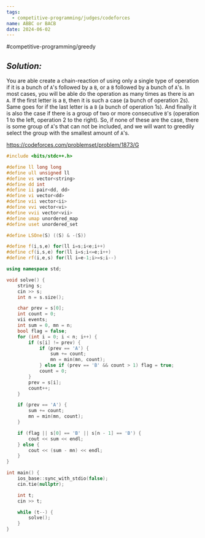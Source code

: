 ```yaml
---
tags:
  - competitive-programming/judges/codeforces
name: ABBC or BACB
date: 2024-06-02
---
```

#competitive-programming/greedy
## _Solution:_
You are able create a chain-reaction of using only a single type of operation if it is a bunch of `A`'s followed by a `B`, or a `B` followed by a bunch of `A`'s. In most cases, you will be able do the operation as many times as there is an `A`. If the first letter is a `B`, then it is such a case (a bunch of operation 2s). Same goes for if the last letter is a `B` (a bunch of operation 1s). And finally it is also the case if there is a group of two or more consecutive `B`'s (operation 1 to the left, operation 2 to the right). So, if none of these are the case, there is some group of `A`'s that can not be included, and we will want to greedily select the group with the smallest amount of `A`'s.

https://codeforces.com/problemset/problem/1873/G
```cpp
#include <bits/stdc++.h>

#define ll long long
#define ull unsigned ll
#define vs vector<string>
#define dd int
#define ii pair<dd, dd>
#define vi vector<dd>
#define vii vector<ii>
#define vvi vector<vi>
#define vvii vector<vii>
#define umap unordered_map
#define uset unordered_set

#define LSOne(S) ((S) & -(S))

#define f(i,s,e) for(ll i=s;i<e;i++)
#define cf(i,s,e) for(ll i=s;i<=e;i++)
#define rf(i,e,s) for(ll i=e-1;i>=s;i--)

using namespace std;

void solve() {
    string s;
    cin >> s;
    int n = s.size();

    char prev = s[0];
    int count = 0;
    vii events;
    int sum = 0, mn = n;
    bool flag = false;
    for (int i = 0; i < n; i++) {
        if (s[i] != prev) {
            if (prev == 'A') {
                sum += count;
                mn = min(mn, count);
            } else if (prev == 'B' && count > 1) flag = true;
            count = 0;
        }
        prev = s[i];
        count++;
    }

    if (prev == 'A') {
        sum += count;
        mn = min(mn, count);
    }

    if (flag || s[0] == 'B' || s[n - 1] == 'B') {
        cout << sum << endl;
    } else {
        cout << (sum - mn) << endl;
    }
}

int main() {
    ios_base::sync_with_stdio(false);
    cin.tie(nullptr);

    int t;
    cin >> t;

    while (t--) {
        solve();
    }
}
```